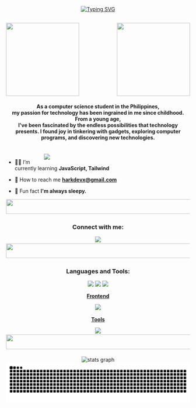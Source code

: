 <div align="center">
<a href="https://git.io/typing-svg"><img src="https://readme-typing-svg.demolab.com?font=Pixelify+Sans&weight=500&size=25&duration=4000&pause=500&color=02DCBD&center=true&random=false&width=600&height=300&lines=Hi%2C+I'm+Hark;A+Computer+Science+student+from+the+Philippines." alt="Typing SVG" /></a>
 <h2></h2>
</div>


<div>
<img align="right" width="200" height="200" src="https://user-images.githubusercontent.com/65187002/144930161-2f783401-8d27-4fdf-a2f7-cc0ba32f1f1f.gif"/>
<img align="left" width="200" height="200" src="https://user-images.githubusercontent.com/65187002/144930161-2f783401-8d27-4fdf-a2f7-cc0ba32f1f1f.gif"/>
<br clear="both">
</div>

 <h4 align="center">As a computer science student in the Philippines,<br>my passion for technology has been ingrained in me since childhood. From a young age, <br> I've been fascinated by the endless possibilities that technology presents. I found joy in tinkering with gadgets, exploring computer programs, and discovering new technologies.	</h4> 	
 <br clear="both">
<img align="right"  width="400" src="https://media2.giphy.com/media/QXwtfadqo7wbfmT46H/giphy.gif?cid=6c09b952nk0s8pt8jpqch1m8pq3pn7d4wnybaefb5f5baobm&ep=v1_internal_gif_by_id&rid=giphy.gif&ct=g" />


    
 - :man_technologist: I’m currently learning **JavaScript, Tailwind** 
  
 - :email: How to reach me **harkdevx@gmail.com**
  
 - :yawning_face: Fun fact **I'm always sleepy.**



<img  width="2000" height="40" src="https://camo.githubusercontent.com/ea40cfc33ac9e94789b044995f312e432d41bc1fd371f413583092df7649ef3d/68747470733a2f2f692e696d6775722e636f6d2f644261534b57462e676966"/>

<div align="center">
  <h3>Connect with me:</h3>
  <a href="https://instagram.com/arking.x" target="blank"> <img src="https://skillicons.dev/icons?i=instagram,discord" height="50" /></a>
 <img  width="2000" height="40" src="https://camo.githubusercontent.com/ea40cfc33ac9e94789b044995f312e432d41bc1fd371f413583092df7649ef3d/68747470733a2f2f692e696d6775722e636f6d2f644261534b57462e676966"/>

</div>
<h3 align="center">Languages and Tools:</h3>
   <div align="center">
 <img  height="80" src="https://camo.githubusercontent.com/19cf1f6246a55a20a2fc585c1517827a55ab59b18a5306974f54a5b6f4e35fc9/68747470733a2f2f74656368737461636b2d67656e657261746f722e76657263656c2e6170702f6769746875622d69636f6e2e737667"/>
<img  height="80" src="https://camo.githubusercontent.com/0418a2bf25601cc5d8fae74f654b10d5734360ff2b1bb3b2fea4bb086baf5586/68747470733a2f2f74656368737461636b2d67656e657261746f722e76657263656c2e6170702f6a732d69636f6e2e737667"/>
<img  height="80" src="https://camo.githubusercontent.com/184dc161979384d9f2addf1f5cf285aaa317c1c9a47dd9918a6f81861db54ce9/68747470733a2f2f74656368737461636b2d67656e657261746f722e76657263656c2e6170702f70726574746965722d69636f6e2e737667"/>

</div>


<div align="center">


<p>

<a href="https://skillicons.dev/">
 
**Frontend**


 </p>
 <img src="https://skillicons.dev/icons?i=js,html,css,tailwind" height="50" />

  <p>
   
**Tools**
</p>
 <img src="https://skillicons.dev/icons?i=github,git,vscode,npm" height="50" />
<img  width="2000" height="40" src="https://camo.githubusercontent.com/ea40cfc33ac9e94789b044995f312e432d41bc1fd371f413583092df7649ef3d/68747470733a2f2f692e696d6775722e636f6d2f644261534b57462e676966"/>
</a>
</div>



<div align="center">
<br clear="both">

 <img src="https://github-readme-stats.vercel.app/api?username=arking-xx&hide_title=false&hide_rank=false&show_icons=true&include_all_commits=true&count_private=true&disable_animations=false&theme=cobalt&locale=en&hide_border=true" height="150" alt="stats graph"  />

<img src="https://raw.githubusercontent.com/arking-xx/arking-xx/output/snake.svg" alt="Snake animation" />

 
</div>
